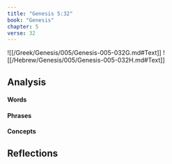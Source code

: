 ```yaml
---
title: "Genesis 5:32"
book: "Genesis"
chapter: 5
verse: 32
---
```

![[/Greek/Genesis/005/Genesis-005-032G.md#Text]]
![[/Hebrew/Genesis/005/Genesis-005-032H.md#Text]]

## Analysis

#### Words

#### Phrases

#### Concepts

## Reflections
